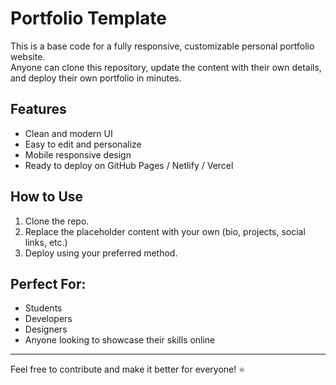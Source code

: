 # Portfolio Template

This is a base code for a fully responsive, customizable personal portfolio website.  
Anyone can clone this repository, update the content with their own details, and deploy their own portfolio in minutes.

## Features
- Clean and modern UI
- Easy to edit and personalize
- Mobile responsive design
- Ready to deploy on GitHub Pages / Netlify / Vercel

## How to Use
1. Clone the repo.
2. Replace the placeholder content with your own (bio, projects, social links, etc.)
3. Deploy using your preferred method.

## Perfect For:
- Students
- Developers
- Designers
- Anyone looking to showcase their skills online

---

Feel free to contribute and make it better for everyone! ⭐
